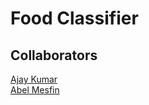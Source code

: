 # Food Classifier
## Collaborators 
[Ajay Kumar](https://github.com/ajaykumar4127) <br>
[Abel Mesfin](https://github.com/Abel0217)

